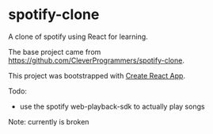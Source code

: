 # spotify-clone

A clone of spotify using React for learning.

The base project came from https://github.com/CleverProgrammers/spotify-clone.

This project was bootstrapped with [Create React App](https://github.com/facebook/create-react-app).

Todo: 
- use the spotify web-playback-sdk to actually play songs

Note: currently is broken

